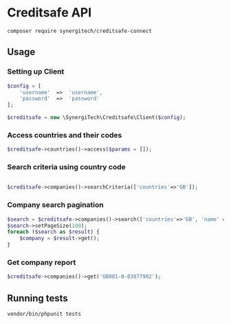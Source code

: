 # Creditsafe API
```
composer require synergitech/creditsafe-connect
```

## Usage

### Setting up Client
```php
$config = [
    'username'  =>  'username',
    'password'  =>  'password'
];

$creditsafe = new \SynergiTech\Creditsafe\Client($config);
```

### Access countries and their codes
```php
$creditsafe->countries()->access($params = []);
```

### Search criteria using country code
```php

$creditsafe->companies()->searchCriteria(['countries'=>'GB']);


```
### Company search pagination
```php
$search = $creditsafe->companies()->search(['countries'=>'GB', 'name' => 'GOOGLE UK LIMITED']);
$search->setPageSize(100);
foreach ($search as $result) {
    $company = $result->get();
}
```

### Get company report
```php
$creditsafe->companies()->get('GB001-0-03977902');
```

## Running tests
```
vendor/bin/phpunit tests
```
